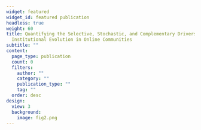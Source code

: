 ```yaml
---
widget: featured
widget_id: featured publication
headless: true
weight: 60
title: Quantifying the Selective, Stochastic, and Complementary Drivers of
  Institutional Evolution in Online Communities
subtitle: ""
content:
  page_type: publication
  count: 0
  filters:
    author: ""
    category: ""
    publication_type: ""
    tag: ""
  order: desc
design:
  view: 3
  background:
    image: fig2.png
---
```

